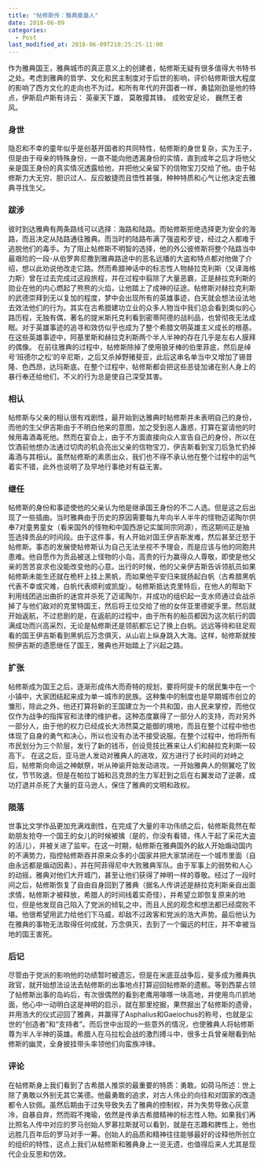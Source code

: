 ```yaml
---
title: "帖修斯传：雅典奠基人"
date: 2018-06-09
categories:
  - Post
last_modified_at: 2018-06-09T210:25:25-11:00
---
```



作为雅典国王，雅典城市的真正意义上的创建者，帖修斯无疑有很多值得大书特书之处。考虑到雅典的哲学、文化和民主制度对于后世的影响，评价帖修斯很大程度的影响了西方文化的走向也不为过。和所有年代的开国者一样，勇猛刚劲是他的特点，伊斯启卢斯有诗云：
英豪天下雄，
莫敢撄其锋。
成败安足论，
巍然王者风。

### 身世
隐忍和不幸的童年似乎是创基开国者的共同特性，帖修斯的身世复杂，实为王子，但是由于母亲的特殊身份，一直不能向他透漏身份的实情，直到成年之后才将他父亲是国王身份的真实情况透露给他，并把他父亲留下的信物宝刀交给了他。由于帖修斯力大无穷、胆识过人、反应敏捷而且悟性甚强，种种特质和心气让他决定去雅典寻找生父。

### 跋涉

彼时到达雅典有两条路线可以选择：海路和陆路。而帖修斯拒绝选择更为安全的海路，而且决定从陆路通往雅典。而当时的陆路布满了强盗和歹徒，经过之人都难于逃脱他们的毒手。为了阻止帖修斯不明智的选择，他的外公彼修斯将整个陆路当中最艰险的一段-从伯罗奔尼撒到雅典路途中的恶名远播的大盗和特点都对他做了介绍，想以此劝说他改走它路。然而希腊神话中的标志性人物赫拉克利斯（又译海格力斯）曾在过去完成过这段旅程，并在过程中翦除了大量恶霸，正是赫拉克利斯的勋业在他的内心燃起了熊熊的火焰，让他踏上了成神的征途。帖修斯对赫拉克利斯的武德崇拜到无以复加的程度，梦中会出现所有的英雄事迹，白天就会想法设法地去效法他们的行为。其实在古希腊建功立业的众多人物当中我们总会看到类似的心路历程，无独有偶，著名的提米斯托克利看到密蒂阿德的战利品，也曾彻夜无法成眠。对于英雄事迹的追寻和效仿似乎也成为了整个希腊文明英雄主义成长的根基。在这些英雄事迹中，阿基里斯和赫拉克利斯两个半人半神的存在几乎是左右人膜拜的偶像。
在前往雅典的过程中，帖修斯除掉了使用狼牙棒的伯里菲底，然后是绰号‘班德尔之松’的辛尼斯，之后又杀掉野猪斐亚，此后这串名单当中又增加了锡昔隆、色西昂，达玛斯底。在整个过程中，帖修斯都会把这些恶徒加诸在别人身上的暴行奉还给他们，不义的行为总是使自己深受其害。

### 相认

帖修斯与父亲的相认很有戏剧性，最开始到达雅典时帖修斯并未表明自己的身份，而他的生父伊吉斯由于不明白他来的意图，加之受到恶人蛊惑，打算在宴请他的时候用毒酒毒死他。然而在宴会上，由于不方面直接向众人宣告自己的身份，所以在饮酒前他想办法通过切肉的机会亮出父亲的信物宝刀，伊吉斯看到宝刀后急忙扔掉毒酒与其相认。虽然帖修斯的素质出众，我们也不得不承认他在整个过程中的运气着实不错，此外也说明了及早地行事绝对有益无害。

### 继任

帖修斯的身份和事迹使他的父亲认为他是继承国王身份的不二人选。但是这之后出现了一些插曲。当时雅典由于历史的原因需要每九年向半人半牛的怪物迈诺陶尔供奉7对童男童女（看来国外的怪物和中国西游记实属同宗同源），而这期间正是抽签选择贡品的时间段。由于这件事，有人开始对国王伊吉斯发难，然后甚至迁怒于帖修斯。事态的发展使帖修斯认为自己无法坐视不予理会，而是应该与他的同胞共患难。他自愿作为贡品被送上怪物的小岛，高贵的行为赢得众人尊敬，即使是他父亲的苦苦哀求也没能改变他的心意。出行的时候，他的父亲伊吉斯告诉领航员如果帖修斯未能生还就在桅杆上挂上黑帆，而如果他平安归来就扬起白帆（古希腊黑帆代表不幸或灾难，白帆代表顺利或凯旋）。帖修斯抵达克里特后，在他人的帮助下利用线团逃出曲折的迷宫并杀死了迈诺陶尔，并成功的组织起一支水师通过会战杀掉了与他们敌对的克里特国王，然后将王位交给了他的女伴亚里德妮手里。然后就开始返航，不过悲剧的是，在返航的过程中，由于所有的船员都因为这次航行的圆满成功而兴高采烈，无论是帖修斯还是领航都忘记了换上白帆。远远等待和驻足观看的国王伊吉斯看到黑帆后万念俱灭，从山岩上纵身跳入大海。这样，帖修斯就按照伊吉斯的遗愿继任了国王，雅典也开始踏上了兴起之路。

### 扩张

帖修斯成为国王之后，逐渐形成伟大而奇特的规划，要将阿提卡的居民集中在一个小镇中，大家团结起来成为单一城市的民族。这种集中的制度也是早期城市创立的雏形，除此之外，他还打算将新的王国建立为一个共和国，由人民来掌控，而他仅仅作为战争的指挥官和法律的维护者。这种态度赢得了一部分人的支持，而对另外一部分人，由于他的权力已经成长大沛然莫之能御的境地，而且在整个过程中他也体现了自身的勇气和决心，所以也没有办法不接受说服。在整个过程中，他将所有市民划分为三个阶层，发行了新的钱币，创设竞技比赛来让人们和赫拉克利斯一较高下。
在这之后，亚马逊人发动对雅典人的进攻，双方进行了长时间的对峙之后，帖修斯向命运之神献祭，听从神谕开始发动进攻。一开始雅典人的侧翼吃了败仗，节节败退。但是在帕拉丁姆和吕克昂的生力军赶到之后在右翼发动了逆袭，成功打退并杀死了大量的亚马逊人，保住了雅典的文明和政权。

### 陨落

世事比文学作品更加充满戏剧性，在完成了大量的丰功伟绩之后，帖修斯竟然在帮助朋友抢夺一个国王的女儿的时候被擒（是的，你没有看错，伟人干起了采花大盗的活儿），并被关进了监牢。在这一时期，帖修斯在雅典国外的敌人开始煽动国内的不满势力，指控帖修斯吞并原来众多的小国家并把大家禁闭在一个城市里面（自由永远都是煽动因素），并在阿菲得尼中大败雅典军队。由于军事上的弱势和人心的动摇，雅典对他们大开城门，甚至让他们获得了神明一样的尊敬。经过了一段时间之后，帖修斯恢复了自由自身回到了雅典（据名人传讲述是赫拉克利斯亲自出面求情，帖修斯才被释放，希腊人的时间线着实奇怪），并希望立即恢复原来的地位，但是他发现自己陷入了党派的倾轧之中，而且人民的观念和想法都已经腐败不堪。他很希望用武力给他们下马威，却敌不过政客和党派的浩大声势。最后他认为在雅典的事物无法取得任何成就，万念俱灭，去到了一个偏远的村庄，并不幸被当地的国王害死。

### 后记

尽管由于党派的影响他的功绩暂时被遗忘，但是在米底亚战争后，斐多成为雅典执政官，就开始想法设法去帖修斯的出事地点打算迎回帖修斯的遗骸。等到西蒙占领了帖修斯出事的岛屿后，有次很偶然的看到老鹰用喙啄一块高地，并使用鸟爪抓地面，他心中一动明白这是神明的启示，就在那里挖掘，果然掘出了帖修斯的遗骨，并用浩大的仪式迎回了雅典，并赢得了Asphalius和Gaeiochus的称号，也就是尘世的“创造者”和“支持者”。而后世中出现的一些意外的情况，也使雅典人将帖修斯尊为半人半神的英雄。希腊人在马拉松会战的激烈搏斗中，很多士兵曾亲眼看到帖修斯的幽灵，全身披挂带头率领他们向蛮族冲锋。

### 评论

在帖修斯身上我们看到了古希腊人推崇的最重要的特质：勇敢。如荷马所述：世上除了勇敢以外别无其它美德。他最勇敢的追求，对古人伟业的向往和对国家的改造都令人钦佩。虽然后期由于过失导致失去了雅典的控制权，并为失势导致心灰意冷，自暴自弃，然而瑕不掩瑜，依然是传承古希腊精神的标志性人物。如果我们再比照名人传中对应的罗马创始人罗慕拉斯就可以看到，就是在志趣和脾性上，他也远胜几百年后的罗马对手一筹。创始人的品质和精神往往能够最好的诠释他所创立的组织的特性，这点上我们从帖修斯和雅典身上一览无遗，也值得后来人尤其是现代企业反思和仿效。